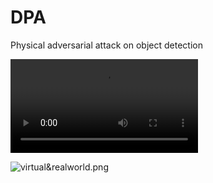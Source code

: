 # DPA
Physical adversarial attack on object detection

![Demo_FR-Incv2-14.mp4](https://github.com/YeXinD/DPA/blob/main/Demo_FR-Incv2-14.mp4)

![virtual&realworld.png](https://github.com/YeXinD/DPA/blob/main/virtual%26realworld.png)
